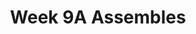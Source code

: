 ---
title: Week 9A Assembles
published_at: 2025-05-09
snippet: My CoPs
disable_html_sanitization: true
allow_math: true
---